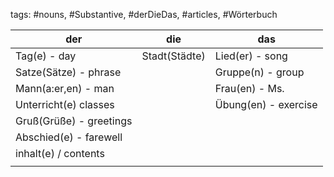 tags: #nouns, #Substantive, #derDieDas, #articles, #Wörterbuch

| der                     | die            | das                   |
|-------------------------|----------------|-----------------------|
| Tag(e) - day            | Stadt(Städte)  | Lied(er) - song       |
| Satze(Sätze) - phrase   |                | Gruppe(n) - group     |
| Mann(a:er,en) - man     |                | Frau(en) - Ms.        |
| Unterricht(e) classes   |                | Übung(en) - exercise  |
| Gruß(Grüße) - greetings |                |                       |
| Abschied(e) - farewell  |                |                       |
| inhalt(e) / contents    |                |                       |
|                         |                |                       |
